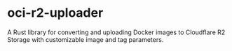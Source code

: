 # oci-r2-uploader
A Rust library for converting and uploading Docker images to Cloudflare R2 Storage with customizable image and tag parameters.

